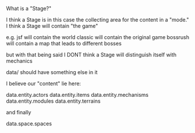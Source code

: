 What is a "Stage?"

I think a Stage is in this case the collecting area for the content in a "mode." I think a Stage will contain "the game"

e.g. jsf will contain the world
classic will contain the original game
bossrush will contain a map that leads to different bosses



but with that being said I DONT think a Stage will distinguish itself with mechanics


data/ should have something else in it


I believe our "content" lie here:

data.entity.actors
data.entity.items
data.entity.mechanisms
data.entity.modules
data.entity.terrains

and finally

data.space.spaces

